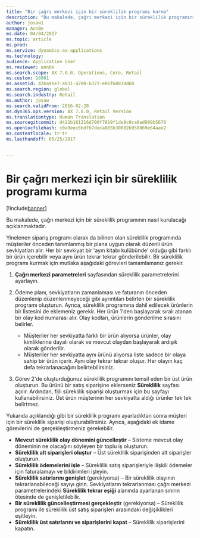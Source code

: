 ```yaml
---
title: "Bir çağrı merkezi için bir süreklilik programı kurma"
description: "Bu makalede, çağrı merkezi için bir süreklilik programının nasıl kurulacağı açıklanmaktadır."
author: josaw1
manager: AnnBe
ms.date: 04/04/2017
ms.topic: article
ms.prod: 
ms.service: dynamics-ax-applications
ms.technology: 
audience: Application User
ms.reviewer: annbe
ms.search.scope: AX 7.0.0, Operations, Core, Retail
ms.custom: 16081
ms.assetid: 426a9be7-a931-4780-b372-e06f6083dd60
ms.search.region: global
ms.search.industry: Retail
ms.author: josaw
ms.search.validFrom: 2016-02-28
ms.dyn365.ops.version: AX 7.0.0, Retail Version
ms.translationtype: Human Translation
ms.sourcegitcommit: d421b161216d700f7819f1da8c0ca8ad089b5670
ms.openlocfilehash: c0a9eec6bdf67deca885b30082b958869e64aae2
ms.contentlocale: tr-tr
ms.lasthandoff: 05/25/2017


---
```


# <a name="set-up-a-continuity-program-for-a-call-center"></a>Bir çağrı merkezi için bir süreklilik programı kurma

[!include[banner](includes/banner.md)]


Bu makalede, çağrı merkezi için bir süreklilik programının nasıl kurulacağı açıklanmaktadır.

Yinelenen sipariş programı olarak da bilinen olan süreklilik programında müşteriler önceden tanımlanmış bir plana uygun olarak düzenli ürün sevkiyatları alır. Her bir sevkiyat bir 'ayın kitabı kulübünde' olduğu gibi farklı bir ürün içerebilir veya aynı ürün tekrar tekrar gönderilebilir. Bir süreklilik programı kurmak için mutlaka aşağıdaki görevleri tamamlamanız gerekir.

1.  **Çağrı merkezi parametreleri** sayfasından süreklilik parametrelerini ayarlayın.
2.  Ödeme planı, sevkiyatların zamanlaması ve faturanın önceden düzenlenip düzenlenmeyeceği gibi ayrıntıları belirten bir süreklilik programı oluşturun. Ayrıca, süreklilik programına dahil edilecek ürünlerin bir listesini de eklemeniz gerekir. Her ürün 1'den başlayarak sıralı atanan bir olay kod numarası alır. Olay kodları, ürünlerin gönderilme sırasını belirler.
    -   Müşteriler her sevkiyatta farklı bir ürün alıyorsa ürünler, olay kimliklerine dayalı olarak ve mevcut olaydan başlayarak ardışık olarak gönderilir.
    -   Müşteriler her sevkiyatta aynı ürünü alıyorsa liste sadece bir olaya sahip bir ürün içerir. Aynı olay tekrar tekrar oluşur. Her olayın kaç defa tekrarlanacağını belirtebilirsiniz.

3.  Görev 2'de oluşturduğunuz süreklilik programını temsil eden bir üst ürün oluşturun. Bu ürünü bir satış siparişine eklerseniz **Süreklilik** sayfası açılır. Ardından, fiili süreklilik siparişi oluşturmak için bu sayfayı kullanabilirsiniz. Üst ürün müşterinin her sevkiyatta aldığı ürünler tek tek belirtmez.

Yukarıda açıklandığı gibi bir süreklilik programı ayarladıktan sonra müşteri için bir süreklilik siparişi oluşturabilirsiniz. Ayrıca, aşağıdaki ek idame görevlerini de gerçekleştirmeniz gerekebilir.

-   **Mevcut süreklilik olay dönemini güncelleştir** – Sisteme mevcut olay döneminin ne olacağını söyleyen bir toplu iş oluşturun.
-   **Süreklilik alt siparişleri oluştur** – Üst süreklilik siparişinden alt siparişler oluşturun.
-   **Süreklilik ödemelerini işle** – Süreklilik satış siparişleriyle ilişkili ödemeler için faturalamayı ve bildirimleri işleyin.
-   **Süreklilik satırlarını genişlet** (gerekiyorsa) – Bir süreklilik olayının tekrarlanabileceği sayıyı girin. Sevkiyatların tekrarlanması çağrı merkezi parametrelerindeki **Süreklilik tekrar eşiği** alanında ayarlanan sınırın ötesinde de genişletilebilir.
-   **Bir süreklilik güncelleştirmesi gerçekleştir** (gerekiyorsa) – Süreklilik programı ile süreklilik üst satış siparişleri arasındaki değişiklikleri eşitleyin.
-   **Süreklilik üst satırlarını ve siparişlerini kapat** – Süreklilik siparişlerini kapatın.





